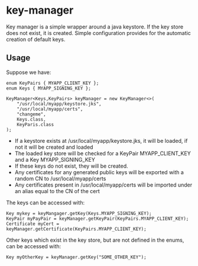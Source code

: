 # key-manager

Key manager is a simple wrapper around a java keystore. If the key store does not exist, it is created. Simple configuration provides for the automatic creation of default keys.

## Usage

Suppose we have:

```
enum KeyPairs { MYAPP_CLIENT_KEY };
enum Keys { MYAPP_SIGNING_KEY };

KeyManager<Keys,KeyPairs> keyManager = new KeyManager<>(
    "/usr/local/myapp/keystore.jks", 
    "/usr/local/myapp/certs",
    "changeme", 
    Keys.class, 
    KeyParis.class
);
```

* If a keystore exists at /usr/local/myapp/keystore.jks, it will be loaded, if not it will be created and loaded
* The loaded key store will be checked for a KeyPair MYAPP_CLIENT_KEY and a Key MYAPP_SIGNING_KEY
* If these keys do not exist, they will be created. 
* Any certificates for any generated public keys will be exported with a random CN to /usr/local/myapp/certs
* Any certificates present in /usr/local/myapp/certs will be imported under an alias equal to the CN of the cert 

The keys can be accessed with:

```
Key mykey = keyMangager.getKey(Keys.MYAPP_SIGNING_KEY);
KeyPair myPayPair = keyManager.getKeyPair(KeyPairs.MYAPP_CLIENT_KEY);
Certificate myCert = keyManager.getCertificate(KeyPairs.MYAPP_CLIENT_KEY);
```

Other keys which exist in the key store, but are not defined in the enums, can be accessed with:

```
Key myOtherKey = keyManager.getKey("SOME_OTHER_KEY");
```